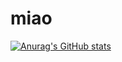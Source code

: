 # miao
[![Anurag's GitHub stats](https://github-readme-stats.vercel.app/api?Concept26=anuraghazra)](https://github.com/anuraghazra/github-readme-stats)
